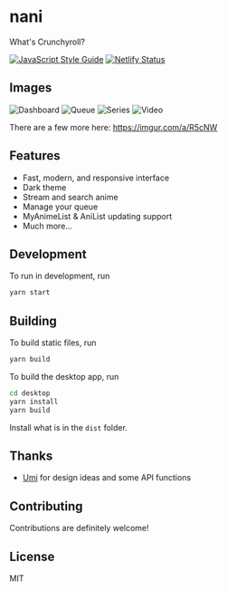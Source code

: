 # nani
What's Crunchyroll?

[![JavaScript Style Guide](https://img.shields.io/badge/code_style-standard-brightgreen.svg)](https://standardjs.com)
[![Netlify Status](https://api.netlify.com/api/v1/badges/4d112e08-f234-4720-ac6e-5fcdc9687f4b/deploy-status)](https://nani.ninja/)


## Images
![Dashboard](https://i.imgur.com/AhcLPOn.png)
![Queue](https://i.imgur.com/b9anAaK.png)
![Series](https://i.imgur.com/jXjccP3.png)
![Video](https://i.imgur.com/kad1azD.png)

There are a few more here: https://imgur.com/a/R5cNW

## Features
- Fast, modern, and responsive interface
- Dark theme
- Stream and search anime
- Manage your queue
- MyAnimeList & AniList updating support
- Much more...

## Development
To run in development, run
```sh
yarn start
```

## Building
To build static files, run
```sh
yarn build
```

To build the desktop app, run
```sh
cd desktop
yarn install
yarn build
```
Install what is in the `dist` folder.

## Thanks
* [Umi](https://github.com/remixz/umi/) for design ideas and some API functions

## Contributing
Contributions are definitely welcome!

## License
MIT
